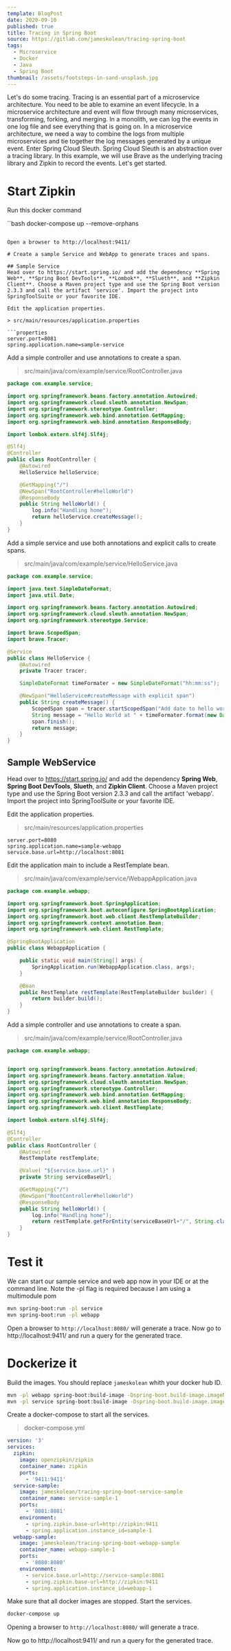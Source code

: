 ```yaml
---
template: BlogPost
date: 2020-09-10
published: true
title: Tracing in Spring Boot
source: https://gitlab.com/jameskolean/tracing-spring-boot
tags:
  - Microservice
  - Docker
  - Java
  - Spring Boot
thumbnail: /assets/footsteps-in-sand-unsplash.jpg
---
```


Let's do some tracing. Tracing is an essential part of a microservice architecture. You need to be able to examine an event lifecycle. In a microservice architecture and event will flow through many microservices, transforming, forking, and merging. In a monolith, we can log the events in one log file and see everything that is going on. In a microservice architecture, we need a way to combine the logs from multiple microservices and tie together the log messages generated by a unique event. Enter Spring Cloud Sleuth. Spring Cloud Sleuth is an abstraction over a tracing library. In this example, we will use Brave as the underlying tracing library and Zipkin to record the events. Let's get started.

# Start Zipkin

Run this docker command

``bash
docker-compose up --remove-orphans

````

Open a browser to http://localhost:9411/

# Create a sample Service and WebApp to generate traces and spans.

## Sample Service
Head over to https://start.spring.io/ and add the dependency **Spring Web**, **Spring Boot DevTools**, **Lombok**, **Slueth**, and **Zipkin Client**. Choose a Maven project type and use the Spring Boot version 2.3.3 and call the artifact 'service'. Import the project into SpringToolSuite or your favorite IDE.

Edit the application properties.

> src/main/resources/application.properties

```properties
server.port=8081
spring.application.name=sample-service
````

Add a simple controller and use annotations to create a span.

> src/main/java/com/example/service/RootController.java

```java
package com.example.service;

import org.springframework.beans.factory.annotation.Autowired;
import org.springframework.cloud.sleuth.annotation.NewSpan;
import org.springframework.stereotype.Controller;
import org.springframework.web.bind.annotation.GetMapping;
import org.springframework.web.bind.annotation.ResponseBody;

import lombok.extern.slf4j.Slf4j;

@Slf4j
@Controller
public class RootController {
	@Autowired
	HelloService helloService;

	@GetMapping("/")
	@NewSpan("RootController#helloWorld")
	@ResponseBody
	public String helloWorld() {
		log.info("Handling home");
		return helloService.createMessage();
	}
}
```

Add a simple service and use both annotations and explicit calls to create spans.

> src/main/java/com/example/service/HelloService.java

```java
package com.example.service;

import java.text.SimpleDateFormat;
import java.util.Date;

import org.springframework.beans.factory.annotation.Autowired;
import org.springframework.cloud.sleuth.annotation.NewSpan;
import org.springframework.stereotype.Service;

import brave.ScopedSpan;
import brave.Tracer;

@Service
public class HelloService {
	@Autowired
	private Tracer tracer;

	SimpleDateFormat timeFormater = new SimpleDateFormat("hh:mm:ss");

	@NewSpan("HelloService#createMessage with explicit span")
	public String createMessage() {
		ScopedSpan span = tracer.startScopedSpan("Add date to hello world");
		String message = "Hello World at " + timeFormater.format(new Date());
		span.finish();
		return message;
	}
}
```

## Sample WebService

Head over to https://start.spring.io/ and add the dependency **Spring Web**, **Spring Boot DevTools**, **Slueth**, and **Zipkin Client**. Choose a Maven project type and use the Spring Boot version 2.3.3 and call the artifact 'webapp'. Import the project into SpringToolSuite or your favorite IDE.

Edit the application properties.

> src/main/resources/application.properties

```properties
server.port=8080
spring.application.name=sample-webapp
service.base.url=http://localhost:8081
```

Edit the application main to include a RestTemplate bean.

> src/main/java/com/example/service/WebappApplication.java

```java
package com.example.webapp;

import org.springframework.boot.SpringApplication;
import org.springframework.boot.autoconfigure.SpringBootApplication;
import org.springframework.boot.web.client.RestTemplateBuilder;
import org.springframework.context.annotation.Bean;
import org.springframework.web.client.RestTemplate;

@SpringBootApplication
public class WebappApplication {

	public static void main(String[] args) {
		SpringApplication.run(WebappApplication.class, args);
	}

	@Bean
	public RestTemplate restTemplate(RestTemplateBuilder builder) {
		return builder.build();
	}
}
```

Add a simple controller and use annotations to create a span.

> src/main/java/com/example/service/RootController.java

```java
package com.example.webapp;


import org.springframework.beans.factory.annotation.Autowired;
import org.springframework.beans.factory.annotation.Value;
import org.springframework.cloud.sleuth.annotation.NewSpan;
import org.springframework.stereotype.Controller;
import org.springframework.web.bind.annotation.GetMapping;
import org.springframework.web.bind.annotation.ResponseBody;
import org.springframework.web.client.RestTemplate;

import lombok.extern.slf4j.Slf4j;

@Slf4j
@Controller
public class RootController {
	@Autowired
	RestTemplate restTemplate;

	@Value( "${service.base.url}" )
	private String serviceBaseUrl;

	@GetMapping("/")
	@NewSpan("RootController#helloWorld")
	@ResponseBody
	public String helloWorld() {
		log.info("Handling home");
		return restTemplate.getForEntity(serviceBaseUrl+"/", String.class).getBody();
	}
}
```

# Test it

We can start our sample service and web app now in your IDE or at the command line. Note the -pl flag is required because I am using a multimodule pom

```bash
mvn spring-boot:run -pl service
mvn spring-boot:run -pl webapp
```

Open a browser to `http://localhost:8080/` will generate a trace. Now go to http://localhost:9411/ and run a query for the generated trace.

# Dockerize it

Build the images. You should replace `jameskolean` whith your docker hub ID.

```bash
mvn -pl webapp spring-boot:build-image -Dspring-boot.build-image.imageName=jameskolean/tracing-spring-boot-webapp-sample
mvn -pl service spring-boot:build-image -Dspring-boot.build-image.imageName=jameskolean/tracing-spring-boot-service-sample
```

Create a docker-compose to start all the services.

> docker-compose.yml

```yaml
version: '3'
services:
  zipkin:
    image: openzipkin/zipkin
    container_name: zipkin
    ports:
      - '9411:9411'
  service-sample:
    image: jameskolean/tracing-spring-boot-service-sample
    container_name: service-sample-1
    ports:
      - '8081:8081'
    environment:
      - spring.zipkin.base-url=http://zipkin:9411
      - spring.application.instance_id=sample-1
  webapp-sample:
    image: jameskolean/tracing-spring-boot-webapp-sample
    container_name: webapp-sample-1
    ports:
      - '8080:8080'
    environment:
      - service.base.url=http://service-sample:8081
      - spring.zipkin.base-url=http://zipkin:9411
      - spring.application.instance_id=webapp-1
```

Make sure that all docker images are stopped. Start the services.

```bash
docker-compose up
```

Opening a browser to `http://localhost:8080/` will generate a trace.

Now go to http://localhost:9411/ and run a query for the generated trace.
